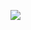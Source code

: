 ![]({{site.baseurl}}/https://github.com/yildirimibrahim/Realm-Sqlite-RecyclerView-Adapter/blob/master/1.png)
